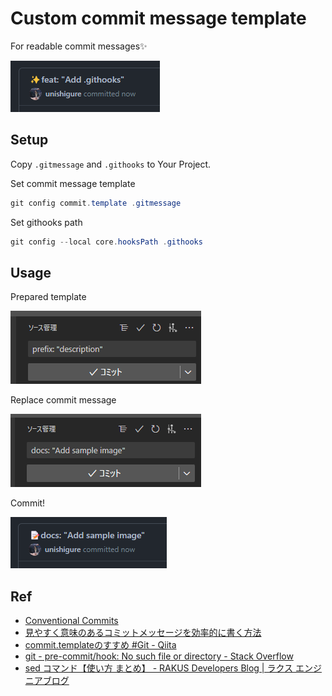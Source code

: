 # Custom commit message template

For readable commit messages✨

![sample](images/sample.png)

## Setup

Copy `.gitmessage` and `.githooks` to Your Project.

Set commit message template

```ps1
git config commit.template .gitmessage
```

Set githooks path

```ps1
git config --local core.hooksPath .githooks
```

## Usage

Prepared template

![before](images/default_textarea.png)

Replace commit message

![after](images/edited_textarea.png)

Commit!

![sample](images/commit_result.png)

## Ref

- [Conventional Commits](https://www.conventionalcommits.org/ja/v1.0.0/)
- [見やすく意味のあるコミットメッセージを効率的に書く方法](https://zenn.dev/y16ra/articles/23c06e672091af)
- [commit.templateのすすめ #Git - Qiita](https://qiita.com/hhujk5/items/09d2d8aa299528f03ed2)
- [git - pre-commit/hook: No such file or directory - Stack Overflow](https://stackoverflow.com/a/63386102)
- [sed コマンド【使い方 まとめ】 - RAKUS Developers Blog | ラクス エンジニアブログ](https://tech-blog.rakus.co.jp/entry/20211022/sed)
